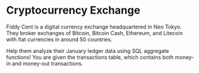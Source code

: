 # Cryptocurrency Exchange
Fiddy Cent is a digital currency exchange headquartered in Neo Tokyo. They broker exchanges of Bitcoin, Bitcoin Cash, Ethereum, and Litecoin with fiat currencies in around 50 countries.

Help them analyze their January ledger data using SQL aggregate functions! You are given the transactions table, which contains both money-in and money-out transactions.